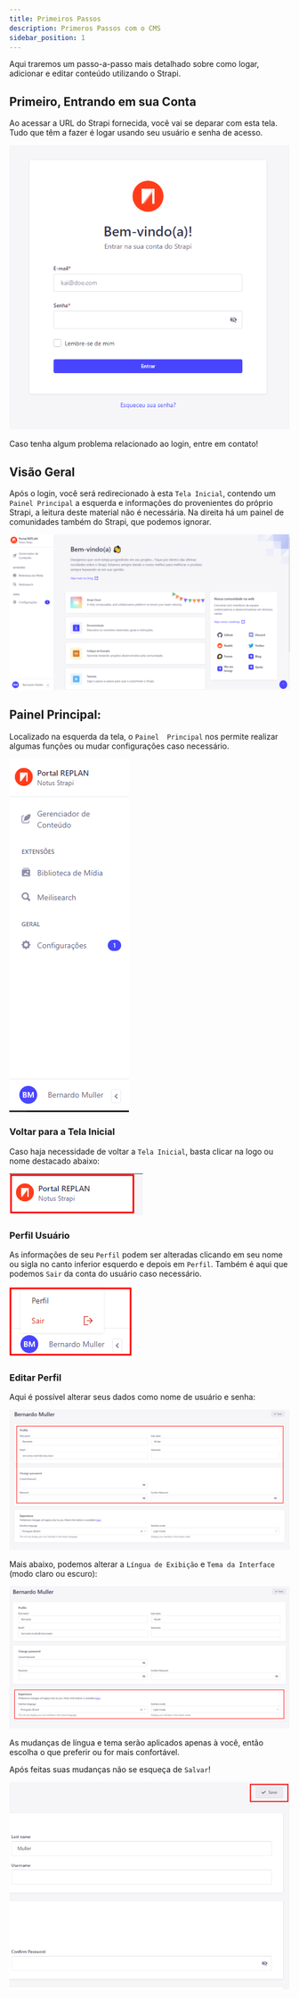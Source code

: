 ```yaml
---
title: Primeiros Passos
description: Primeros Passos com o CMS
sidebar_position: 1
---
```


Aqui traremos um passo-a-passo mais detalhado sobre como logar, adicionar e
editar conteúdo utilizando o Strapi.

## Primeiro, Entrando em sua Conta

Ao acessar a URL do Strapi fornecida, você vai se deparar com esta tela. Tudo
que têm a fazer é logar usando seu usuário e senha de acesso.

![Tela de login no Strapi](images/login.png)

Caso tenha algum problema relacionado ao login, entre em contato!

## Visão Geral

Após o login, você será redirecionado à esta `Tela Inicial`, contendo um
`Painel Principal` a esquerda e informações do provenientes do próprio Strapi, a
leitura deste material não é necessária. Na direita há um painel de comunidades
também do Strapi, que podemos ignorar.

![Visão geral da página inicial no Strapi](images/visao-geral.png)

## Painel Principal:

Localizado na esquerda da tela, o `Painel  Principal` nos permite realizar
algumas funções ou mudar configurações caso necessário.

![Painel](images/painel.png)

### Voltar para a Tela Inicial

Caso haja necessidade de voltar a `Tela Inicial`, basta clicar na logo ou nome
destacado abaixo:

![Logo e Nome do Strapi](images/logo-nome.png)

### Perfil Usuário

As informações de seu `Perfil` podem ser alteradas clicando em seu nome ou sigla
no canto inferior esquerdo e depois em `Perfil`. Também é aqui que podemos
`Sair` da conta do usuário caso necessário.

![Opções Perfil](images/perfil.png)

### Editar Perfil

Aqui é possível alterar seus dados como nome de usuário e senha:

![Editar Informações](images/editar.png)

Mais abaixo, podemos alterar a `Língua de Exibição` e `Tema da Interface` (modo
claro ou escuro):

![Editar Língua ou Tema](images/lingua-tema.png)

As mudanças de língua e tema serão aplicados apenas à você, então escolha o que
preferir ou for mais confortável.

Após feitas suas mudanças não se esqueça de `Salvar`!

![Salvar mudanças](images/salvar.png)
